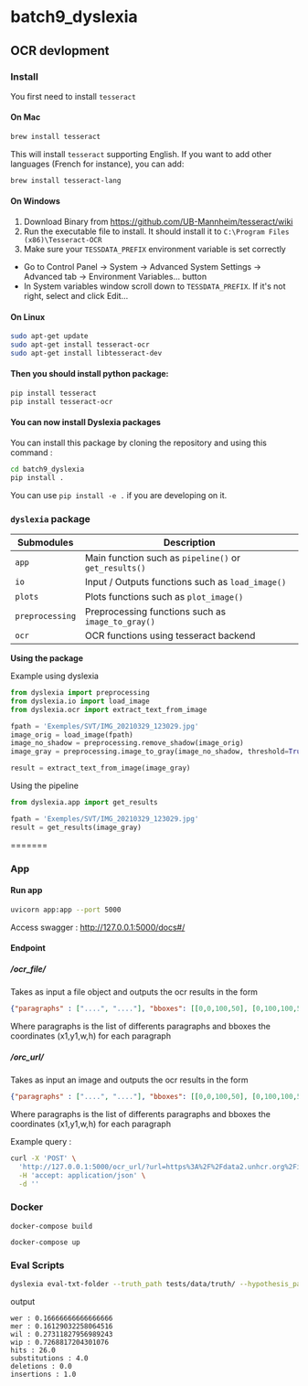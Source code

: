 # batch9_dyslexia


## OCR devlopment

### Install 

You first need to install `tesseract`

#### On Mac

```bash
brew install tesseract
```

This will install `tesseract` supporting English. If you want to add other languages (French for instance), you can add:

```bash
brew install tesseract-lang
```

#### On Windows

1. Download Binary from https://github.com/UB-Mannheim/tesseract/wiki 
2. Run the executable file to install. It should install it to `C:\Program Files (x86)\Tesseract-OCR`
3. Make sure your `TESSDATA_PREFIX` environment variable is set correctly
* Go to Control Panel -> System -> Advanced System Settings -> Advanced tab -> Environment Variables... button
* In System variables window scroll down to `TESSDATA_PREFIX`. If it's not right, select and click Edit...


#### On Linux

```bash
sudo apt-get update
sudo apt-get install tesseract-ocr
sudo apt-get install libtesseract-dev
```
#### Then you should install python package:

```bash
pip install tesseract
pip install tesseract-ocr
```

#### You can now install Dyslexia packages

You can install this package by cloning the repository and using this command :

```bash
cd batch9_dyslexia
pip install .
```

You can use `pip install -e .` if you are developing on it.


### `dyslexia` package

| Submodules | Description |
| ---------- | ----------- |
| `app` | Main function such as `pipeline()` or `get_results()` |
| `io` | Input / Outputs functions such as `load_image()` |
| `plots` | Plots functions such as `plot_image()` |
| `preprocessing` | Preprocessing functions such as `image_to_gray()` |
| `ocr` | OCR functions using tesseract backend |


**Using the package** 

Example using dyslexia

```python
from dyslexia import preprocessing
from dyslexia.io import load_image
from dyslexia.ocr import extract_text_from_image

fpath = 'Exemples/SVT/IMG_20210329_123029.jpg'
image_orig = load_image(fpath)
image_no_shadow = preprocessing.remove_shadow(image_orig)
image_gray = preprocessing.image_to_gray(image_no_shadow, threshold=True)

result = extract_text_from_image(image_gray)
```

Using the pipeline

```python
from dyslexia.app import get_results

fpath = 'Exemples/SVT/IMG_20210329_123029.jpg'
result = get_results(image_gray)
```

=======

### App

#### Run app
```bash
uvicorn app:app --port 5000
```
Access swagger : http://127.0.0.1:5000/docs#/
#### Endpoint

##### /ocr_file/

Takes as input a file object and outputs the ocr results in the form

```json
{"paragraphs" : ["....", "...."], "bboxes": [[0,0,100,50], [0,100,100,50]]}
```

Where paragraphs is the list of differents paragraphs and bboxes the coordinates (x1,y1,w,h) for each paragraph

##### /orc_url/

Takes as input an image and outputs the ocr results in the form

```json
{"paragraphs" : ["....", "...."], "bboxes": [[0,0,100,50], [0,100,100,50]]}
```

Where paragraphs is the list of differents paragraphs and bboxes the coordinates (x1,y1,w,h) for each paragraph

Example query : 

```bash
curl -X 'POST' \
  'http://127.0.0.1:5000/ocr_url/?url=https%3A%2F%2Fdata2.unhcr.org%2Fimages%2Fdocuments%2Fbig_4cda85d892a5c0b5dd63b510a9c83e9c9d06e739.jpg' \
  -H 'accept: application/json' \
  -d ''
```

### Docker
```
docker-compose build

docker-compose up
```

### Eval Scripts

```bash
dyslexia eval-txt-folder --truth_path tests/data/truth/ --hypothesis_path tests/data/hypothesis/
```

output
```
wer : 0.16666666666666666
mer : 0.16129032258064516
wil : 0.27311827956989243
wip : 0.7268817204301076
hits : 26.0
substitutions : 4.0
deletions : 0.0
insertions : 1.0
```
